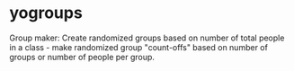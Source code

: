 # yogroups
Group maker: Create randomized groups based on number of total people in a class - make randomized group "count-offs" based on number of groups or number of people per group.
